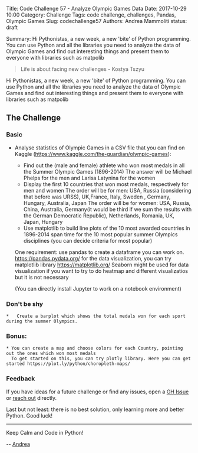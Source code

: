 Title: Code Challenge 57 - Analyze Olympic Games Data
Date: 2017-10-29 10:00
Category: Challenge
Tags: code challenge, challenges, Pandas, Olympic Games
Slug: codechallenge57
Authors: Andrea Mammoliti
status: draft

Summary: Hi Pythonistas, a new week, a new 'bite' of Python programming. You can use Python and all the libraries you need to analyze the data of Olympic Games and find out interesting things and present them to everyone with libraries such as matpolib

> Life is about facing new challenges - Kostya Tszyu

Hi Pythonistas, a new week, a new 'bite' of Python programming. You can use Python and all the libraries you need to analyze the data of Olympic Games and find out interesting things and present them to everyone with libraries such as matpolib

## The Challenge

### Basic

* Analyse statistics of Olympic Games in a CSV file that you can find on Kaggle (https://www.kaggle.com/the-guardian/olympic-games):

	* Find out the (male and female) athlete who won most medals in all the Summer Olympic Games (1896-2014)
	The answer will be Michael Phelps for the men and Larisa Latynina for the women
	* Display the first 10 countries that won most medals, respectively for men and women
	The order will be for men: USA, Russia (considering that before was URSS), UK,France, Italy, Sweden , Germany, Hungary, Australia, Japan
	The order will be for women: USA, Russia, China, Australia, Germany(it would be third if we sum the results with the German Democratic Republic), Netherlands, Romania, UK, Japan, Hungary
	* Use matplotlib to build line plots of the 10 most awarded countries in 1896-2014 span time for the 10 most popular summer Olympics disciplines (you can decide criteria for most popular)
	
	One requirement: use pandas to create a dataframe you can work on. https://pandas.pydata.org/  for the data visualization, you can try matplotlib library https://matplotlib.org/
	Seaborn might be used for data  visualization if you want to try to do heatmap and different visualizatios but it is not necessary

	(You can directly install Jupyter to work on a notebook environment)  

### Don't be shy

	* 	Create a barplot which shows the total medals won for each sport during the summer Olympics. 

### Bonus:

	* You can create a map and choose colors for each Country, pointing out the ones which won most medals
	  To get started on this, you can try plotly library. Here you can get started https://plot.ly/python/choropleth-maps/

### Feedback

If you have ideas for a future challenge or find any issues, open a [GH Issue](https://github.com/pybites/challenges/issues) or [reach out](http://pybit.es/pages/about.html) directly.

Last but not least: there is no best solution, only learning more and better Python. Good luck!

---

Keep Calm and Code in Python!

-- [Andrea](pages/guests.html#andreamammoliti)
